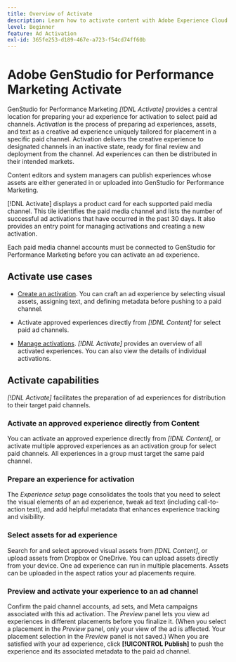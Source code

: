 ```yaml
---
title: Overview of Activate
description: Learn how to activate content with Adobe Experience Cloud and third-party applications.
level: Beginner
feature: Ad Activation
exl-id: 365fe253-d189-467e-a723-f54cd74ff60b
---
```

# Adobe GenStudio for Performance Marketing Activate

GenStudio for Performance Marketing _[!DNL Activate]_ provides a central location for preparing your ad experience for activation to select paid ad channels. _Activation_ is the process of preparing ad experiences, assets, and text as a creative ad experience uniquely tailored for placement in a specific paid channel. Activation delivers the creative experience to designated channels in an inactive state, ready for final review and deployment from the channel. Ad experiences can then be distributed in their intended markets.

Content editors and system managers can publish experiences whose assets are either generated in or uploaded into GenStudio for Performance Marketing.

[!DNL Activate] displays a product card for each supported paid media channel. This tile identifies the paid media channel and lists the number of successful ad activations that have occurred in the past 30 days. It also provides an entry point for managing activations and creating a new activation.

Each paid media channel accounts must be connected to GenStudio for Performance Marketing before you can activate an ad experience.

## Activate use cases

* [Create an activation](create-activation.md). You can craft an ad experience by selecting visual assets, assigning text, and defining metadata before pushing to a paid channel.

* Activate approved experiences directly from _[!DNL Content]_ for select paid ad channels.

* [Manage activations](manage-activations.md). _[!DNL Activate]_ provides an overview of all activated experiences. You can also view the details of individual activations.

## Activate capabilities

_[!DNL Activate]_ facilitates the preparation of ad experiences for distribution to their target paid channels.

### Activate an approved experience directly from Content

You can activate an approved experience directly from _[!DNL Content]_, or activate multiple approved experiences as an activation group for select paid channels. All experiences in a group must target the same paid channel.

### Prepare an experience for activation

The _Experience setup_ page consolidates the tools that you need to select the visual elements of an ad experience, tweak ad text (including call-to-action text), and add helpful metadata that enhances experience tracking and visibility.

### Select assets for ad experience

Search for and select approved visual assets from _[!DNL Content]_, or upload assets from Dropbox or OneDrive. You can upload assets directly from your device. One ad experience can run in multiple placements. Assets can be uploaded in the aspect ratios your ad placements require.

### Preview and activate your experience to an ad channel

Confirm the paid channel accounts, ad sets, and Meta campaigns associated with this ad activation. The _Preview_ panel lets you view ad experiences in different placements before you finalize it. (When you select a placement in the _Preview_ panel, only your view of the ad is affected. Your placement selection in the _Preview_ panel is not saved.) When you are satisfied with your ad experience, click **[!UICONTROL Publish]** to push the experience and its associated metadata to the paid ad channel.
